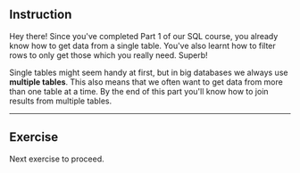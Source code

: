 ## Instruction
Hey there! Since you've completed Part 1 of our SQL course, you already know how to get data from a single table. You've also learnt how to filter rows to only get those which you really need. Superb!

Single tables might seem handy at first, but in big databases we always use **multiple tables**. This also means that we often want to get data from more than one table at a time. By the end of this part you'll know how to join results from multiple tables.

---
## Exercise
Next exercise to proceed.
